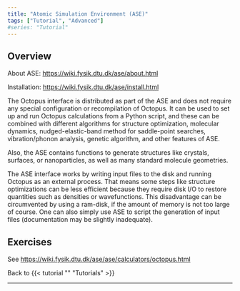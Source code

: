 ```yaml
---
title: "Atomic Simulation Environment (ASE)"
tags: ["Tutorial", "Advanced"]
#series: "Tutorial"
---
```



##  Overview  

About ASE: https://wiki.fysik.dtu.dk/ase/about.html

Installation: https://wiki.fysik.dtu.dk/ase/install.html

The Octopus interface is distributed as part of the ASE and does not require any special configuration or recompilation of Octopus.  It can be used to set up and run Octopus calculations from a Python script, and these can be combined with different algorithms for structure optimization, molecular dynamics, nudged-elastic-band method for saddle-point searches, vibration/phonon analysis, genetic algorithm, and other features of ASE.

Also, the ASE contains functions to generate structures like crystals, surfaces, or nanoparticles, as well as many standard molecule geometries.

The ASE interface works by writing input files to the disk and running Octopus as an external process.  That means some steps like structure optimizations can be less efficient because they require disk I/O to restore quantities such as densities or wavefunctions.  This disadvantage can be circumvented by using a ram-disk, if the amount of memory is not too large of course.  One can also simply use ASE to script the generation of input files (documentation may be slightly inadequate).

##  Exercises  

See https://wiki.fysik.dtu.dk/ase/ase/calculators/octopus.html


Back to {{< tutorial "" "Tutorials" >}}



---------------------------------------------
